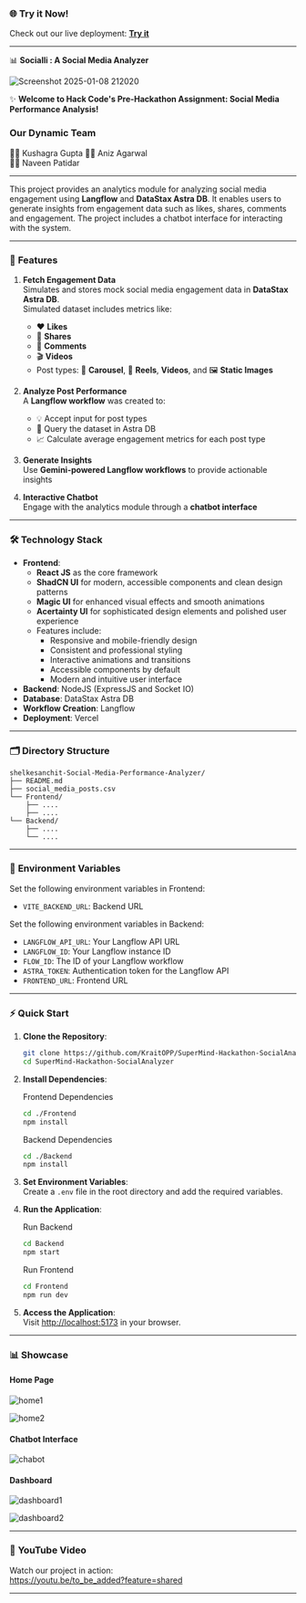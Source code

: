 ### 🌐 **Try it Now!**  
Check out our live deployment: [**Try it**](https://super-mind-hackathon-social-analyzer.vercel.app/)  

---

📊 **Socialli : A Social Media Analyzer**

![Screenshot 2025-01-08 212020](https://res.cloudinary.com/dzgllt3ca/image/upload/v1736361988/Screenshot_2025-01-09_001305_slddsw.png)

✨ **Welcome to Hack Code's Pre-Hackathon Assignment: Social Media Performance Analysis!**  

### **Our Dynamic Team**  
👨‍💻 Kushagra Gupta 
👨‍💻 Aniz Agarwal  
👨‍💻 Naveen Patidar

---

This project provides an analytics module for analyzing social media engagement using **Langflow** and **DataStax Astra DB**. It enables users to generate insights from engagement data such as likes, shares, comments and engagement. The project includes a chatbot interface for interacting with the system.

-----

### 🚀 **Features**  
1. **Fetch Engagement Data**  
   Simulates and stores mock social media engagement data in **DataStax Astra DB**.  
   Simulated dataset includes metrics like:  
   - ❤️ **Likes**  
   - 💪 **Shares**  
   - 💬 **Comments**  
   - 🎬 **Videos**  
   - Post types: 🎢 **Carousel**, 🎥 **Reels**, **Videos**, and 🖼️ **Static Images**  

2. **Analyze Post Performance**  
   A **Langflow workflow** was created to:  
   - 💡 Accept input for post types
   - 🔎 Query the dataset in Astra DB
   - 📈 Calculate average engagement metrics for each post type

3. **Generate Insights**  
   Use **Gemini-powered Langflow workflows** to provide actionable insights  

4. **Interactive Chatbot**  
   Engage with the analytics module through a **chatbot interface**  

---

### 🛠️ **Technology Stack**  
- **Frontend**: 
  - **React JS** as the core framework
  - **ShadCN UI** for modern, accessible components and clean design patterns
  - **Magic UI** for enhanced visual effects and smooth animations
  - **Acertainty UI** for sophisticated design elements and polished user experience
  - Features include:
    - Responsive and mobile-friendly design
    - Consistent and professional styling
    - Interactive animations and transitions
    - Accessible components by default
    - Modern and intuitive user interface
- **Backend**: NodeJS (ExpressJS and Socket IO)
- **Database**: DataStax Astra DB  
- **Workflow Creation**: Langflow  
- **Deployment**: Vercel  

---

### 🗂️ **Directory Structure**  
```
shelkesanchit-Social-Media-Performance-Analyzer/
├── README.md
├── social_media_posts.csv
└── Frontend/
    ├── ....
    ├── ....
└── Backend/
    ├── ....
    └── ....
```

---

### 🧩 **Environment Variables**  
Set the following environment variables in Frontend:  
- `VITE_BACKEND_URL`: Backend URL   

Set the following environment variables in Backend:  
- `LANGFLOW_API_URL`: Your Langflow API URL  
- `LANGFLOW_ID`: Your Langflow instance ID  
- `FLOW_ID`: The ID of your Langflow workflow  
- `ASTRA_TOKEN`: Authentication token for the Langflow API  
- `FRONTEND_URL`: Frontend URL  

---

### ⚡ **Quick Start**  

1. **Clone the Repository**:  
   ```bash
   git clone https://github.com/KraitOPP/SuperMind-Hackathon-SocialAnalyzer.git
   cd SuperMind-Hackathon-SocialAnalyzer
   ```  

2. **Install Dependencies**:  

   Frontend Dependencies
   ```bash
   cd ./Frontend
   npm install
   ```  

   Backend Dependencies
   ```bash
   cd ./Backend
   npm install
   ```  

3. **Set Environment Variables**:  
   Create a `.env` file in the root directory and add the required variables.  

4. **Run the Application**:  
   
   Run Backend
   ```bash
   cd Backend
   npm start
   ```  

   Run Frontend
   ```bash
   cd Frontend
   npm run dev
   ```  

5. **Access the Application**:  
   Visit [http://localhost:5173](http://localhost:5173) in your browser.  

---

### 📊 **Showcase**  

#### **Home Page**  
![home1](https://res.cloudinary.com/dzgllt3ca/image/upload/v1736361988/Screenshot_2025-01-09_001305_slddsw.png)

![home2](https://res.cloudinary.com/dzgllt3ca/image/upload/v1736362002/Screenshot_2025-01-09_001315_dghn1b.png)

#### **Chatbot Interface**  
![chabot](https://res.cloudinary.com/dzgllt3ca/image/upload/v1736428570/Screenshot_2025-01-09_184455_tmewxe.png)

#### **Dashboard**  
![dashboard1](https://res.cloudinary.com/dzgllt3ca/image/upload/v1736362000/Screenshot_2025-01-09_001335_rvibig.png)

![dashboard2](https://res.cloudinary.com/dzgllt3ca/image/upload/v1736361997/Screenshot_2025-01-09_001409_amadjj.png)

---

### 🎥 **YouTube Video**  
Watch our project in action:  
https://youtu.be/to_be_added?feature=shared 

---